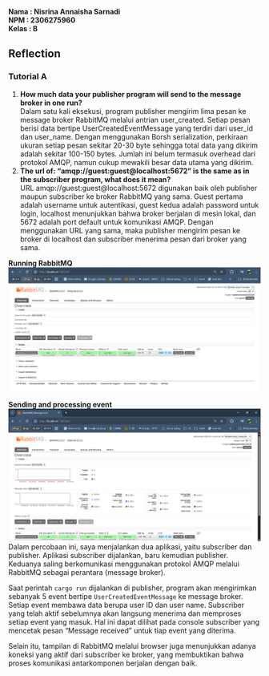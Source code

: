 **Nama  : Nisrina Annaisha Sarnadi   
NPM   : 2306275960  
Kelas : B**

Reflection
---

### Tutorial A
1.  **How much data your publisher program will send to the message broker in one run?**  
Dalam satu kali eksekusi, program publisher mengirim lima pesan ke message broker RabbitMQ melalui antrian user_created. Setiap pesan berisi data bertipe UserCreatedEventMessage yang terdiri dari user_id dan user_name. Dengan menggunakan Borsh serialization, perkiraan ukuran setiap pesan sekitar 20-30 byte sehingga total data yang dikirim adalah sekitar 100-150 bytes. Jumlah ini belum termasuk overhead dari protokol AMQP, namun cukup mewakili besar data utama yang dikirim.
2. **The url of: “amqp://guest:guest@localhost:5672” is the same as in the subscriber program, what does it mean?**  
URL amqp://guest:guest@localhost:5672 digunakan baik oleh publisher maupun subscriber ke broker RabbitMQ yang sama. Guest pertama adalah username untuk autentikasi, guest kedua adalah password untuk login, localhost menunjukkan bahwa broker berjalan di mesin lokal, dan 5672 adalah port default untuk komunikasi AMQP. Dengan menggunakan URL yang sama, maka publisher mengirim pesan ke broker di localhost dan subscriber menerima pesan dari broker yang sama.  

**Running RabbitMQ**
![alt text](<Running RabbitMQ.png>)  

**Sending and processing event**
![alt text]({3016DA4C-A70E-4B6A-9B03-28E555471EC5}.png)  
Dalam percobaan ini, saya menjalankan dua aplikasi, yaitu subscriber dan publisher. Aplikasi subscriber dijalankan, baru kemudian publisher. Keduanya saling berkomunikasi menggunakan protokol AMQP melalui RabbitMQ sebagai perantara (message broker).  

Saat perintah `cargo run` dijalankan di publisher, program akan mengirimkan sebanyak 5 event bertipe `UserCreatedEventMessage` ke message broker. Setiap event membawa data berupa user ID dan user name. Subscriber yang telah aktif sebelumnya akan langsung menerima dan memproses setiap event yang masuk. Hal ini dapat dilihat pada console subscriber yang mencetak pesan “Message received” untuk tiap event yang diterima.  

Selain itu, tampilan di RabbitMQ melalui browser juga menunjukkan adanya koneksi yang aktif dari subscriber ke broker, yang membuktikan bahwa proses komunikasi antarkomponen berjalan dengan baik.  